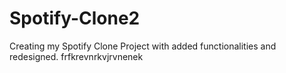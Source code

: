 # Spotify-Clone2
Creating my  Spotify Clone Project with added functionalities and redesigned. 
frfkrevnrkvjrvnenek
